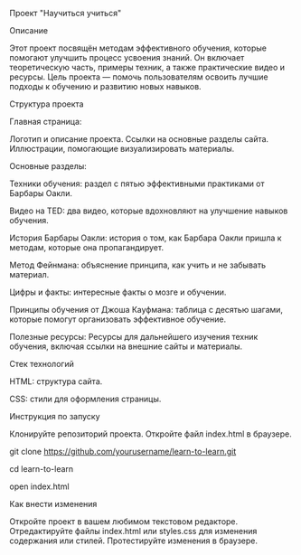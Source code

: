 Проект "Научиться учиться"

Описание

Этот проект посвящён методам эффективного обучения, которые помогают улучшить процесс усвоения знаний. Он включает теоретическую часть, примеры техник, а также практические видео и ресурсы. Цель проекта — помочь пользователям освоить лучшие подходы к обучению и развитию новых навыков.

Структура проекта

Главная страница:

Логотип и описание проекта.
Ссылки на основные разделы сайта.
Иллюстрации, помогающие визуализировать материалы.

Основные разделы:

Техники обучения: раздел с пятью эффективными практиками от Барбары Оакли.

Видео на TED: два видео, которые вдохновляют на улучшение навыков обучения.

История Барбары Оакли: история о том, как Барбара Оакли пришла к методам, которые она пропагандирует.

Метод Фейнмана: объяснение принципа, как учить и не забывать материал.

Цифры и факты: интересные факты о мозге и обучении.

Принципы обучения от Джоша Кауфмана: таблица с десятью шагами, которые помогут организовать эффективное обучение.

Полезные ресурсы: Ресурсы для дальнейшего изучения техник обучения, включая ссылки на внешние сайты и материалы.

Стек технологий

HTML: структура сайта.

CSS: стили для оформления страницы.

Инструкция по запуску

Клонируйте репозиторий проекта.
Откройте файл index.html в браузере.

git clone https://github.com/yourusername/learn-to-learn.git

cd learn-to-learn

open index.html

Как внести изменения

Откройте проект в вашем любимом текстовом редакторе.
Отредактируйте файлы index.html или styles.css для изменения содержания или стилей.
Протестируйте изменения в браузере.
